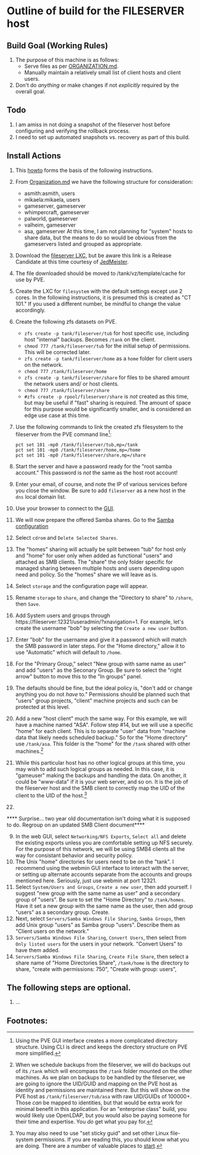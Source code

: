 Outline of build for the FILESERVER host
======

## Build Goal (Working Rules)
   1. The purpose of this machine is as follows:
      * Serve files as per [ORGANIZATION.md](../master/ORGANIZATION.md).
      * Manually maintain a relatively small list of client hosts and client users.
   2. Don't do *anything* or make changes if not *explicitly* required by the overall goal.

## Todo
   1. I am amiss in not doing a snapshot of the fileserver host before configuring and verifying the rollback process.
   2. I need to set up automated snapshots vs. recovery as part of this build.

## Install Actions
   1. This [howto](https://www.naturalborncoder.com/linux/proxmox/2023/07/06/building-a-nas-using-proxmox-part-1/) forms the basis
      of the following instructions.
	  
   2. From [Organization.md](../main/ORGANIZATION.md) we have the following structure for consideration:
      * asmith:asmith, users
	  * mikaela:mikaela, users
	  * gameserver, gameserver
	  * whimpercraft, gameserver
	  * palworld, gameserver
	  * valheim, gameserver
	  * asa, gameserver
	  At this time, I am not planning for "system" hosts to share data, but the means to do so would be obvious from the
	  gameservers listed and grouped as appropriate.
   
   
   3. Download the [fileserver LXC](https://www.turnkeylinux.org/files/tmp/debian-12-turnkey-fileserver_18.0rc2-1_amd64.tar.gz),
      but be aware this link is a Release Candidate at this time courtesy of [JedMeister](https://github.com/JedMeister).
   4. The file downloaded should be moved to /tank/vz/template/cache for use by PVE.
   5. Create the LXC for `filesystem` with the default settings except use 2 cores. In the following instructions, it is presumed
      this is created as "CT 101." If you used a different number, be mindful to change the value accordingly.
   6. Create the following zfs datasets on PVE.
      * `zfs create -p tank/fileserver/tub` for host specific use, including host "internal" backups. Becomes `/tank` on the client.
	  * `chmod 777 /tank/fileserver/tub` for the initial setup of permissions. This will be corrected later.
      * `zfs create -p tank/fileserver/home` as a `home` folder for client users on the network.
	  * `chmod 777 /tank/fileserver/home`
      * `zfs create -p tank/fileserver/share` for files to be shared amount the network users and/ or host clients.
	  * `chmod 777 /tank/fileserver/share`
	  * `#zfs create -p rpool/fileserver/share` is *not* created as this time, but may be useful if "fast" sharing is required. The
	    amount of space for this purpose would be significantly smaller, and is considered an edge use case at this time.
   5. Use the following commands to link the created zfs filesystem to the fileserver from the PVE command line[^1]:
      ```
	  pct set 101 -mp0 /tank/fileserver/tub,mp=/tank
	  pct set 101 -mp0 /tank/fileserver/home,mp=/home
	  pct set 101 -mp0 /tank/fileserver/share,mp=/share
	  ```
   6. Start the server and have a password ready for the "root samba account." This password is *not* the same as the host
      root account!
   7. Enter your email, of course, and note the IP of various services before you close the window. Be sure to add
      `fileserver` as a new host in the `dns` local domain list.
   8. Use your browser to connect to the [GUI](http://fileserver:12321).
   9. We will now prepare the offered Samba shares. Go to the [Samba configuration](https://fileserver:12321/samba/?xnavigation=1)
   10. Select `cdrom` and `Delete Selected Shares`.
   11. The "homes" sharing will actually be split between "tub" for host only and "home" for user only when added as functional
       "users" and attached as SMB clients. The "share" the only folder specific for managed sharing between multiple hosts and
	   users depending upon need and policy. So the "homes" share we will leave as is.
   12. Select `storage` and the configuration page will appear.
   13. Rename `storage` to `share`, and change the "Directory to share" to `/share`, then `Save`.
   14. Add System users and groups through https://fileserver:12321/useradmin/?xnavigation=1. For example, let's create the username
       "bob" by selecting the `Create a new user` button.
   15. Enter "bob" for the username and give it a password which will match the SMB password in later steps. For the "Home
       directory," allow it to use "Automatic" which will default to `/home`.
   16. For the "Primary Group," select "New group with same name as user" and add "users" as the Seconary Group. Be sure to select
       the "right arrow" button to move this to the "In groups" panel.
   17. The defaults should be fine, but the ideal policy is, "don't add or change anything you do not *have* to." Permissions should
       be planned such that "users" group projects, "client" machine projects and such can be protected at this level.
   18. Add a new "host client" much the same way. For this example, we will have a machine named "ASA". Follow step #14, but we will
       use a specific "home" for each client. This is to separate "user" data from "machine data that likely needs scheduled
	   backup." So for the "Home directory" use `/tank/asa`. This folder is the "home" for the `/tank` shared with other
	   machines.[^2]
   19. While this particular host has no other logical groups at this time, you may wish to add such logical groups as needed. In
       this case, it is "gameuser" making the backups and handling the data. On another, it could be "www-data" if it is your web
	   server, and so on. It is the job of the fileserver host and the SMB client to correctly map the UID of the client to the UID
	   of the host.[^3]
   22. 
   **** Surprise... two year old documentation isn't doing what it is supposed to do. Regroup on an updated SMB Client document****
   
   
	   
	   
	   
   
   9. In the web GUI, select `Networking/NFS Exports`, `Select all` and delete the existing exports unless you are comfortable
      setting up NFS securely. For the purpose of this network, we will be using SMB4 clients all the way for consistant
      behavior and security policy.
   10. The Unix "home" directories for users need to be on the "tank". I recommend using the webmin GUI interface to interact
       with the server, or setting up alternate accounts separate from the accounts and groups mentioned here. Seriously,
       just use webmin at port 12321.
   11. Select `System/Users and Groups`, `Create a new user`, then add yourself. I suggest "new group with the same name as
       user" and a secondary group of "users". Be sure to set the "Home Directory" to `/tank/homes`. Have it set a new group
       with the same name as the user, then add group "users" as a secondary group. Create.
   13. Next, select `Servers/Samba Windows File Sharing`, `Samba Groups`, then add Unix group "users" as Samba group "users".
       Describe them as "Client users on the network."
   14. `Servers/Samba Windows File Sharing`, `Convert Users`, then select from `Only listed users` for the users in your
       network. "Convert Users" to have them added.
   15. `Servers/Samba Windows File Sharing`, `Create File Share`, then select a share name of "Home Directories Share",
       `/tank/home` is the directory to share, "create with permissions: 750", "Create with group: users", 

      
      
   
## The following steps are optional.
   1. ...

      
## Footnotes:
   [^1]: Using the PVE GUI interface creates a more complicated directory structure. Using CLI is direct and keeps
       the directory structure on PVE more simplified.
   [^2]: When we schedule backups from the fileserver, we will do backups out of its `/tank` which will encompass the `/tank`
       folder mounted on the other machines. As we plan on backups to be handled by the fileserver, we are going to ignore the
	   UID/GUID and mapping on the PVE host as identity and permissions are maintained *there*. But this will show on the PVE host
	   as `/tank/fileserver/tub/asa` with raw UID/GUIDs of 100000+. Those *can* be mapped to identities, but that would be extra
	   work for minimal benefit in this application. For an "enterprise class" build, you would likely use OpenLDAP, but you would
	   also be paying someone for their time and expertise. You *do* get what you pay for.
   [^3]: You may also need to use "set sticky guid" and set other Linux file-system permissions. If you are reading this, you should
       know what you are doing. There are a number of valuable places to [start](https://linuxhandbook.com/linux-file-permissions/).